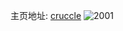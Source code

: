主页地址: [cruccle](https://weibo.com/u/3221124933) 
![2001](https://wx4.sinaimg.cn/mw2000/bffe7745gy1h2157i63gqj22c0340x6q.jpg) 

